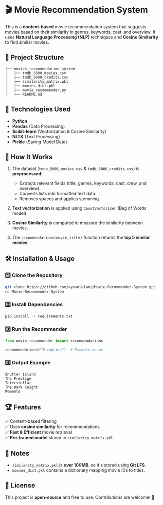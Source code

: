 # 🎬 Movie Recommendation System

This is a **content-based** movie recommendation system that suggests movies based on their similarity in genres, keywords, cast, and overview. It uses **Natural Language Processing (NLP)** techniques and **Cosine Similarity** to find similar movies.

## 📂 Project Structure
```
├── movies_recommendation_system
│   ├── tmdb_5000_movies.csv
│   ├── tmdb_5000_credits.csv
│   ├── similarity_matrix.pkl
│   ├── movies_dict.pkl
│   ├── movie_recommender.py
│   ├── README.md
```

## 🔧 Technologies Used
- **Python**
- **Pandas** (Data Processing)
- **Scikit-learn** (Vectorization & Cosine Similarity)
- **NLTK** (Text Processing)
- **Pickle** (Saving Model Data)

## 🚀 How It Works
1. The dataset (`tmdb_5000_movies.csv` & `tmdb_5000_credits.csv`) is **preprocessed**:
   - Extracts relevant fields (title, genres, keywords, cast, crew, and overview).
   - Converts lists into formatted text data.
   - Removes spaces and applies stemming.

2. **Text vectorization** is applied using `CountVectorizer` (Bag of Words model).

3. **Cosine Similarity** is computed to measure the similarity between movies.

4. The `recommendations(movie_title)` function returns the **top 5 similar movies**.

## 🛠 Installation & Usage

### 1️⃣ Clone the Repository
```bash
git clone https://github.com/ayaanlalani/Movie-Recommender-System.git
cd Movie-Recommender-System
```

### 2️⃣ Install Dependencies
```bash
pip install -r requirements.txt
```

### 3️⃣ Run the Recommender
```python
from movie_recommender import recommendations

recommendations("Inception")  # Example usage
```

### 4️⃣ Output Example
```
Shutter Island
The Prestige
Interstellar
The Dark Knight
Memento
```

## 🏆 Features
✅ Content-based filtering  
✅ Uses **cosine similarity** for recommendations  
✅ **Fast & Efficient** movie retrieval  
✅ **Pre-trained model** stored in `similarity_matrix.pkl`

## 📌 Notes
- `similarity_matrix.pkl` is **over 100MB**, so it's stored using **Git LFS**.
- `movies_dict.pkl` contains a dictionary mapping movie IDs to titles.

## 📝 License
This project is **open-source** and free to use. Contributions are welcome! 🎥
